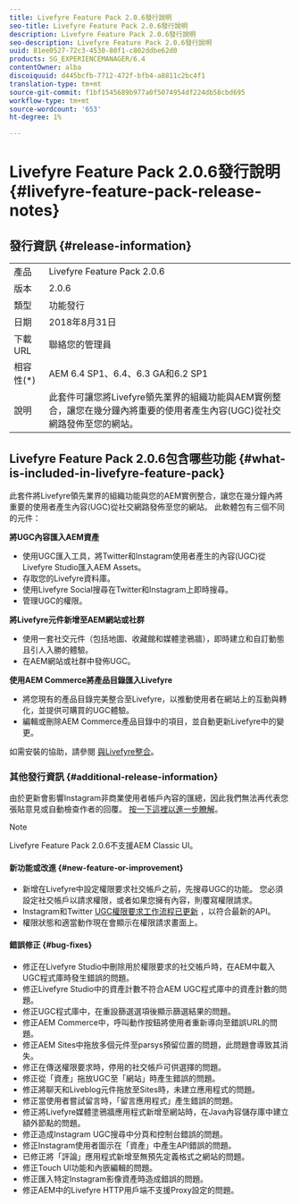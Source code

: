 ```yaml
---
title: Livefyre Feature Pack 2.0.6發行說明
seo-title: Livefyre Feature Pack 2.0.6發行說明
description: Livefyre Feature Pack 2.0.6發行說明
seo-description: Livefyre Feature Pack 2.0.6發行說明
uuid: 81ee0527-72c3-4530-80f1-c802ddbe62d0
products: SG_EXPERIENCEMANAGER/6.4
contentOwner: alba
discoiquuid: d445bcfb-7712-472f-bfb4-a8811c2bc4f1
translation-type: tm+mt
source-git-commit: f1bf1545689b977a0f5074954df224db58cbd695
workflow-type: tm+mt
source-wordcount: '653'
ht-degree: 1%

---
```



# Livefyre Feature Pack 2.0.6發行說明 {#livefyre-feature-pack-release-notes}

## 發行資訊 {#release-information}

<table> 
 <tbody>
  <tr>
   <td>產品</td> 
   <td>Livefyre Feature Pack 2.0.6</td> 
  </tr>
  <tr>
   <td>版本</td> 
   <td>2.0.6</td> 
  </tr>
  <tr>
   <td>類型</td> 
   <td>功能發行</td> 
  </tr>
  <tr>
   <td>日期</td> 
   <td>2018年8月31日</td> 
  </tr>
  <tr>
   <td>下載URL<br /> </td> 
   <td>聯絡您的管理員</td> 
  </tr>
  <tr>
   <td>相容性(*)</td> 
   <td>AEM 6.4 SP1、6.4、6.3 GA和6.2 SP1</td> 
  </tr>
  <tr>
   <td>說明</td> 
   <td>此套件可讓您將Livefyre領先業界的組織功能與AEM實例整合，讓您在幾分鐘內將重要的使用者產生內容(UGC)從社交網路發佈至您的網站。</td> 
  </tr>
 </tbody>
</table>

## Livefyre Feature Pack 2.0.6包含哪些功能 {#what-is-included-in-livefyre-feature-pack}

此套件將Livefyre領先業界的組織功能與您的AEM實例整合，讓您在幾分鐘內將重要的使用者產生內容(UGC)從社交網路發佈至您的網站。 此軟體包有三個不同的元件：

**將UGC內容匯入AEM資產**

* 使用UGC匯入工具，將Twitter和Instagram使用者產生的內容(UGC)從Livefyre Studio匯入AEM Assets。
* 存取您的Livefyre資料庫。
* 使用Livefyre Social搜尋在Twitter和Instagram上即時搜尋。
* 管理UGC的權限。

**將Livefyre元件新增至AEM網站或社群**

* 使用一套社交元件（包括地圖、收藏館和媒體塗鴉牆），即時建立和自訂動態且引人入勝的體驗。
* 在AEM網站或社群中發佈UGC。

**使用AEM Commerce將產品目錄匯入Livefyre**

* 將您現有的產品目錄完美整合至Livefyre，以推動使用者在網站上的互動與轉化，並提供可購買的UGC體驗。
* 編輯或刪除AEM Commerce產品目錄中的項目，並自動更新Livefyre中的變更。

如需安裝的協助，請參閱 [與Livefyre整合](https://helpx.adobe.com/experience-manager/6-4/sites/administering/using/livefyre.html)。

### 其他發行資訊 {#additional-release-information}

由於更新會影響Instagram非商業使用者帳戶內容的匯總，因此我們無法再代表您張貼意見或自動檢查作者的回覆。 [按一下這裡以進一步瞭解](https://developers.facebook.com/blog/post/2018/04/04/facebook-api-platform-product-changes/)。

>[!NOTE]
>
>Livefyre Feature Pack 2.0.6不支援AEM Classic UI。

#### 新功能或改進 {#new-feature-or-improvement}

* 新增在Livefyre中設定權限要求社交帳戶之前，先搜尋UGC的功能。 您必須設定社交帳戶以請求權限，或者如果您擁有內容，則覆寫權限請求。
* Instagram和Twitter [UGC權限要求工作流程已更新](https://helpx.adobe.com/experience-manager/6-4/sites/administering/using/livefyre.html) ，以符合最新的API。
* 權限狀態和適當動作現在會顯示在權限請求畫面上。

#### 錯誤修正 {#bug-fixes}

* 修正在Livefyre Studio中刪除用於權限要求的社交帳戶時，在AEM中載入UGC程式庫時發生錯誤的問題。
* 修正Livefyre Studio中的資產計數不符合AEM UGC程式庫中的資產計數的問題。
* 修正UGC程式庫中，在重設篩選選項後顯示篩選結果的問題。
* 修正AEM Commerce中，呼叫動作按鈕將使用者重新導向至錯誤URL的問題。
* 修正AEM Sites中拖放多個元件至parsys預留位置的問題，此問題會導致其消失。
* 修正在傳送權限要求時，停用的社交帳戶可供選擇的問題。
* 修正從「資產」拖放UGC至「網站」時產生錯誤的問題。
* 修正將聊天和Liveblog元件拖放至Sites時，未建立應用程式的問題。
* 修正當使用者嘗試留言時，「留言應用程式」產生錯誤的問題。
* 修正將Livefyre媒體塗鴉牆應用程式新增至網站時，在Java內容儲存庫中建立額外節點的問題。
* 修正造成Instagram UGC搜尋中分頁和控制台錯誤的問題。
* 修正Instagram使用者圖示在「資產」中產生API錯誤的問題。
* 已修正將「評論」應用程式新增至無預先定義格式之網站的問題。
* 修正Touch UI功能和內嵌編輯的問題。
* 修正匯入特定Instagram影像資產時造成錯誤的問題。
* 修正AEM中的Livefyre HTTP用戶端不支援Proxy設定的問題。

